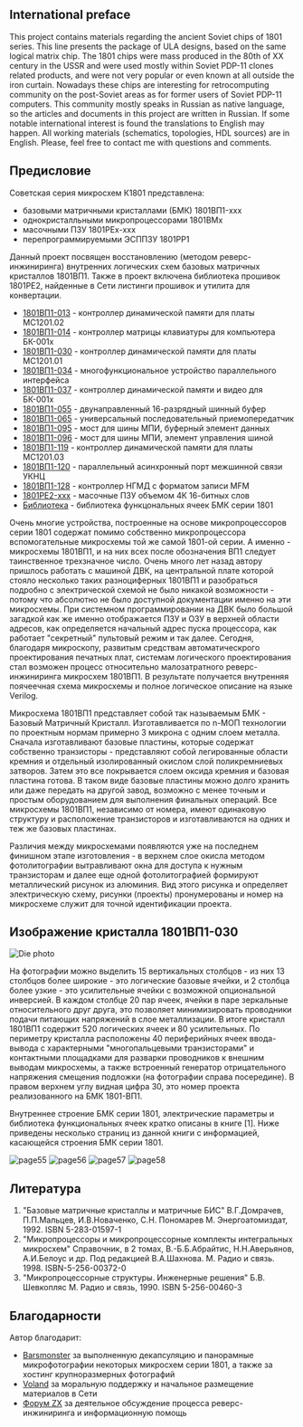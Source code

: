 ## International preface
This project contains materials regarding the ancient Soviet chips
of 1801 series. This line presents the package of ULA designs, based
on the same logical matrix chip. The 1801 chips were mass produced
in the 80th of XX century in the USSR and were used mostly within
Soviet PDP-11 clones related products, and were not very popular
or even known at all outside the iron curtain. Nowadays these chips
are interesting for retrocomputing community on the post-Soviet areas
as for former users of Soviet PDP-11 computers. This community mostly
speaks in Russian as native language, so the articles and documents
in this project are written in Russian. If some notable international
interest is found the translations to English may happen. All working
materials (schematics, topologies, HDL sources) are in English.
Please, feel free to contact me with questions and comments.

## Предисловие
Советская серия микросхем К1801 представлена:
* базовыми матричными кристаллами (БМК) 1801ВП1-xxx
* однокристалльными микропроцессорами 1801ВМx
* масочными ПЗУ 1801РЕх-xxx
* перепрограммируемыми ЭСППЗУ 1801РР1

Данный проект посвящен восстановлению (методом реверс-инжиниринга)
внутренних логических схем базовых матричных кристаллов 1801ВП1.
Также в проект включена библиотека прошивок 1801РЕ2, найденные 
в Сети листинги прошивок и утилита для конвертации.

* [1801ВП1-013](/013) - контроллер динамической памяти для платы МС1201.02 
* [1801ВП1-014](/014) - контроллер матрицы клавиатуры для компьютера БК-001х
* [1801ВП1-030](/030) - контроллер динамической памяти для платы МС1201.01
* [1801ВП1-034](/034) - многофункциональное устройство параллельного интерфейса
* [1801ВП1-037](/037) - контроллер динамической памяти и видео для БК-001х
* [1801ВП1-055](/055) - двунаправленный 16-разрядный шинный буфер
* [1801ВП1-065](/065) - универсальный последовательный приемопередатчик
* [1801ВП1-095](/095) - мост для шины МПИ, буферный элемент данных
* [1801ВП1-096](/096) - мост для шины МПИ, элемент управления шиной
* [1801ВП1-119](/119) - контроллер динамической памяти для платы МС1201.03 
* [1801ВП1-120](/120) - параллельный асинхронный порт межшинной связи УКНЦ
* [1801ВП1-128](/128) - контроллер НГМД с форматом записи MFM
* [1801РЕ2-xxx](/rom) - масочные ПЗУ объемом 4К 16-битных слов
* [Библиотека](/lib)  - библиотека функцональных ячеек БМК серии 1801

Очень многие устройства, построенные на основе микропроцессоров серии 1801
содержат помимо собственно микропроцессора вспомогательные микросхемы той же
самой 1801-ой серии. А именно - микросхемы 1801ВП1, и на них всех после
обозначения ВП1 следует таинственное трехзначное число. Очень много лет
назад автору пришлось работать с машиной ДВК, на центральной плате которой
стояло несколько таких разноциферных 1801ВП1 и разобраться подробно с
электрической схемой не было никакой возможности - потому что абсолютно
не было доступной документации именно на эти микросхемы. При системном
программировании на ДВК было большой загадкой как же именно отображается
ПЗУ и ОЗУ в верхней области адресов, как определяется начальный адрес
пуска процессора, как работает "секретный" пультовый режим и так далее.
Сегодня, благодаря микроскопу, развитым средствам автоматическрого 
проектирования печатных плат, системам логического проектирования стал
возможен процесс относительно малозатратного реверс-инжиниринга микроcхем
1801ВП1. В результате получается внутренняя поячеечная схема микросхемы
и полное логическое описание на языке Verilog.

Микросхема 1801ВП1 представляет собой так называемым БМК - Базовый Матричный
Кристалл. Изготавливается по n-МОП технологии по проектным нормам примерно 
3 микрона с одним слоем металла. Сначала изготавливают базовые пластины,
которые содержат собственно транзисторы - представляют собой легированные
области кремния и отдельный изолированный окислом слой поликремниевых затворов.
Затем это все покрывается слоем оксида кремния и базовая пластина готова.
В таком виде базовые пластины можно долго хранить или даже передать на другой
завод, возможно с менее точным и простым оборудованием для выполнения финальных
операций. Все микросхемы 1801ВП1, независимо от номера, имеют одинаковую
структуру и расположение транзисторов и изготавливаются на одних и теж же
базовых пластинах.

Различия между микросхемами появляются уже на последнем финишном этапе
изготовления - в верхнем слое окисла методом фотолитографии вытравливают
окна для доступа к нужным транзисторам и далее еще одной фотолитографией
формируют металлический рисунок из алюминия. Вид этого рисунка и определяет
электрическую схему, рисунки (проекты) пронумерованы и номер на микросхеме
служит для точной идентификации проекта.

## Изображение кристалла 1801ВП1-030  
![Die photo](/img/vp1.jpg)

На фотографии можно выделить 15 вертикальных столбцов - из них 13 столбцов
более широкие - это логические базовые ячейки, и 2 столбца более узкие - это
усилительные ячейки с возможной опциональной инверсией. В каждом столбце 20
пар ячеек, ячейки в паре зеркальные относительного друг друга, это позволяет
минимизировать проводники подачи питающих напряжений в слое металлизации.
В итоге кристалл 1801ВП1 содержит 520 логических ячеек и 80 усилительных. По
периметру кристалла расположены 40 периферийных ячеек ввода-вывода с
характерными "многопальцевыми транзисторами" и контактными площадками для
разварки проводников к внешним выводам микросхемы, а также встроенный генератор
отрицательного напряжения смещения подложки (на фотографии справа посередине).
В правом верхнем углу видная цифра 30, это номер проекта реализованного на 
БМК 1801-ВП1.

Внутреннее строение БМК серии 1801, электрические параметры и библиотека
функциональных ячеек кратко описаны в книге [1]. Ниже приведены несколько
страниц из данной книги с информацией, касающейся строения БМК серии 1801.

![page55](/img/p1.png) ![page56](/img/p2.png)
![page57](/img/p3.png) ![page58](/img/p4.png)

## Литература
1. "Базовые матричные кристаллы и матричные БИС"
В.Г.Домрачев, П.П.Мальцев, И.В.Новаченко, С.Н. Пономарев
М. Энергоатомиздат, 1992. ISBN 5-283-01597-1
2. "Микропроцессоры и микропроцессорные комплекты интегральных микросхем"
Справочник, в 2 томах, В.-Б.Б.Абрайтис, Н.Н.Аверьянов, А.И.Белоус и др. Под
редакцией В.А.Шахнова. М. Радио и связь. 1998. ISBN-5-256-00372-0
3. "Микропроцессорные структуры. Инженерные решения"
Б.В. Шевкопляс  M. Радио и связь, 1990. ISBN 5-256-00460-3

## Благодарности
Автор благодарит:
* [Barsmonster](https://zeptobars.com/en/) за выполненную декапсуляцию и панорамные микрофотографии некоторых микросхем серии 1801, а также за хостинг крупноразмерных фотографий
* [Voland](http://pk-fpga.ru) за моральную поддержку и начальное размещение материалов в Сети
* [Форум ZX](http://zx-pk.ru) за деятельное обсуждение процесса реверс-инжиниринга и информационную помощь
